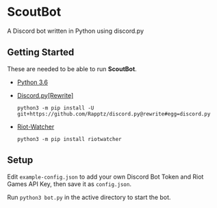 # ScoutBot

A Discord bot written in Python using discord.py

## Getting Started

These are needed to be able to run **ScoutBot**.

- [Python 3.6](https://www.python.org/)
- [Discord.py[Rewrite]](https://github.com/Rapptz/discord.py/tree/rewrite)

    `python3 -m pip install -U git+https://github.com/Rapptz/discord.py@rewrite#egg=discord.py`
    
- [Riot-Watcher](https://github.com/pseudonym117/Riot-Watcher)

    `python3 -m pip install riotwatcher`

## Setup

Edit `example-config.json` to add your own Discord Bot Token and Riot Games API Key, then save it as `config.json`.

Run `python3 bot.py` in the active directory to start the bot.
